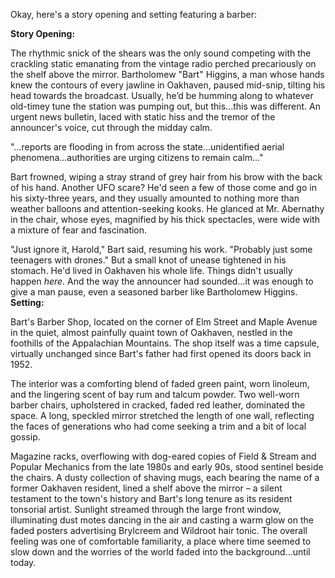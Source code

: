 Okay, here's a story opening and setting featuring a barber:

**Story Opening:**

The rhythmic snick of the shears was the only sound competing with the crackling static emanating from the vintage radio perched precariously on the shelf above the mirror. Bartholomew "Bart" Higgins, a man whose hands knew the contours of every jawline in Oakhaven, paused mid-snip, tilting his head towards the broadcast. Usually, he’d be humming along to whatever old-timey tune the station was pumping out, but this…this was different. An urgent news bulletin, laced with static hiss and the tremor of the announcer's voice, cut through the midday calm.

"…reports are flooding in from across the state…unidentified aerial phenomena…authorities are urging citizens to remain calm…"

Bart frowned, wiping a stray strand of grey hair from his brow with the back of his hand. Another UFO scare? He'd seen a few of those come and go in his sixty-three years, and they usually amounted to nothing more than weather balloons and attention-seeking kooks. He glanced at Mr. Abernathy in the chair, whose eyes, magnified by his thick spectacles, were wide with a mixture of fear and fascination.

"Just ignore it, Harold," Bart said, resuming his work. "Probably just some teenagers with drones." But a small knot of unease tightened in his stomach. He'd lived in Oakhaven his whole life. Things didn't usually happen *here*. And the way the announcer had sounded…it was enough to give a man pause, even a seasoned barber like Bartholomew Higgins.
**Setting:**

Bart's Barber Shop, located on the corner of Elm Street and Maple Avenue in the quiet, almost painfully quaint town of Oakhaven, nestled in the foothills of the Appalachian Mountains. The shop itself was a time capsule, virtually unchanged since Bart's father had first opened its doors back in 1952.

The interior was a comforting blend of faded green paint, worn linoleum, and the lingering scent of bay rum and talcum powder. Two well-worn barber chairs, upholstered in cracked, faded red leather, dominated the space. A long, speckled mirror stretched the length of one wall, reflecting the faces of generations who had come seeking a trim and a bit of local gossip.

Magazine racks, overflowing with dog-eared copies of Field & Stream and Popular Mechanics from the late 1980s and early 90s, stood sentinel beside the chairs.  A dusty collection of shaving mugs, each bearing the name of a former Oakhaven resident, lined a shelf above the mirror – a silent testament to the town's history and Bart's long tenure as its resident tonsorial artist. Sunlight streamed through the large front window, illuminating dust motes dancing in the air and casting a warm glow on the faded posters advertising Brylcreem and Wildroot hair tonic. The overall feeling was one of comfortable familiarity, a place where time seemed to slow down and the worries of the world faded into the background…until today.
